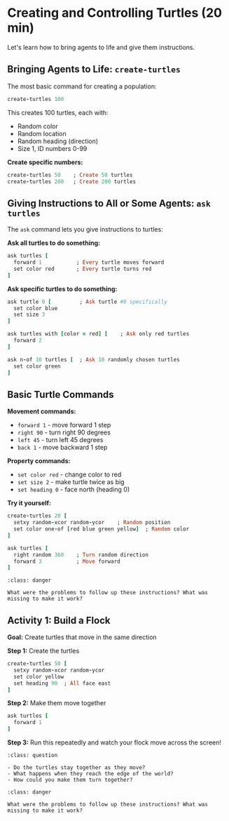 # Creating and Controlling Turtles (20 min)

Let's learn how to bring agents to life and give them instructions.

## Bringing Agents to Life: `create-turtles`

The most basic command for creating a population:

```ruby
create-turtles 100
```

This creates 100 turtles, each with:

- Random color
- Random location  
- Random heading (direction)
- Size 1, ID numbers 0-99

**Create specific numbers:**

```ruby
create-turtles 50    ; Create 50 turtles
create-turtles 200   ; Create 200 turtles
```

## Giving Instructions to All or Some Agents: `ask turtles`

The `ask` command lets you give instructions to turtles:

**Ask all turtles to do something:**

```ruby
ask turtles [
  forward 1           ; Every turtle moves forward
  set color red       ; Every turtle turns red
]
```

**Ask specific turtles to do something:**

```ruby
ask turtle 0 [         ; Ask turtle #0 specifically
  set color blue
  set size 3
]

ask turtles with [color = red] [    ; Ask only red turtles
  forward 2
]

ask n-of 10 turtles [  ; Ask 10 randomly chosen turtles
  set color green
]
```

## Basic Turtle Commands

**Movement commands:**

- `forward 1` - move forward 1 step
- `right 90` - turn right 90 degrees
- `left 45` - turn left 45 degrees  
- `back 1` - move backward 1 step

**Property commands:**

- `set color red` - change color to red
- `set size 2` - make turtle twice as big
- `set heading 0` - face north (heading 0)

**Try it yourself:**

```ruby
create-turtles 20 [
  setxy random-xcor random-ycor    ; Random position
  set color one-of [red blue green yellow]  ; Random color
]

ask turtles [
  right random 360    ; Turn random direction
  forward 3           ; Move forward
]
```

```{admonition} What went wrong?
:class: danger

What were the problems to follow up these instructions? What was missing to make it work?
```

## Activity 1: Build a Flock

**Goal:** Create turtles that move in the same direction

**Step 1:** Create the turtles

```ruby
create-turtles 50 [
  setxy random-xcor random-ycor
  set color yellow
  set heading 90  ; All face east
]
```

**Step 2:** Make them move together

```ruby
ask turtles [
  forward 1
]
```

**Step 3:** Run this repeatedly and watch your flock move across the screen!

```{admonition} What Do You Observe?
:class: question

- Do the turtles stay together as they move?
- What happens when they reach the edge of the world?
- How could you make them turn together?
```

```{admonition} What went wrong?
:class: danger

What were the problems to follow up these instructions? What was missing to make it work?
```
